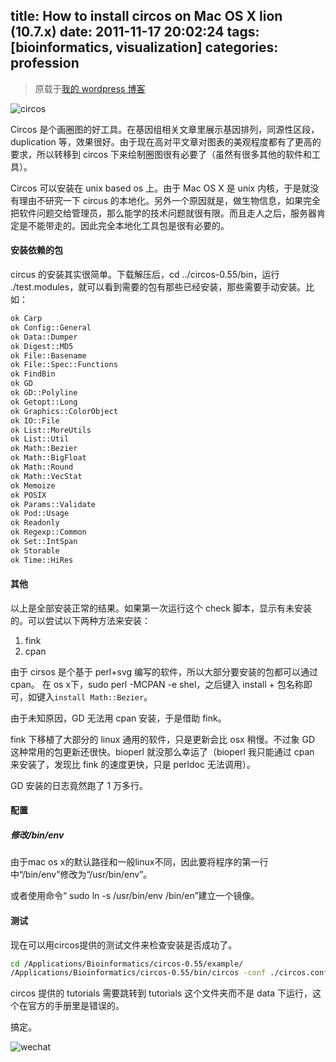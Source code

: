 title: How to install circos on Mac OS X lion (10.7.x)
date: 2011-11-17 20:02:24
tags: [bioinformatics, visualization] 
categories: profession
---
> 原载于[我的 wordpress 博客](https://daweimhuang.wordpress.com/)


![circos](http://daweih.github.io/images/cancer-genome-challenge.jpg)


Circos 是个画圈图的好工具。在基因组相关文章里展示基因排列，同源性区段，duplication 等，效果很好。由于现在高对平文章对图表的美观程度都有了更高的要求，所以转移到 circos 下来绘制圈图很有必要了（虽然有很多其他的软件和工具）。

Circos 可以安装在 unix based os 上。由于 Mac OS X 是 unix 内核，于是就没有理由不研究一下 circus 的本地化。另外一个原因就是，做生物信息，如果完全把软件问题交给管理员，那么能学的技术问题就很有限。而且走人之后，服务器肯定是不能带走的。因此完全本地化工具包是很有必要的。

#### 安装依赖的包
circus 的安装其实很简单。下载解压后，cd ../circos-0.55/bin，运行 ./test.modules，就可以看到需要的包有那些已经安装，那些需要手动安装。比如：

``` bash
ok Carp
ok Config::General
ok Data::Dumper
ok Digest::MD5
ok File::Basename
ok File::Spec::Functions
ok FindBin
ok GD
ok GD::Polyline
ok Getopt::Long
ok Graphics::ColorObject
ok IO::File
ok List::MoreUtils
ok List::Util
ok Math::Bezier
ok Math::BigFloat
ok Math::Round
ok Math::VecStat
ok Memoize
ok POSIX
ok Params::Validate
ok Pod::Usage
ok Readonly
ok Regexp::Common
ok Set::IntSpan
ok Storable
ok Time::HiRes
```

#### 其他

以上是全部安装正常的结果。如果第一次运行这个 check 脚本，显示有未安装的。可以尝试以下两种方法来安装：

1. fink
2. cpan

由于 cirsos 是个基于 perl+svg 编写的软件，所以大部分要安装的包都可以通过 cpan。
在 os x下，sudo perl -MCPAN -e shel，之后键入 install + 包名称即可，如键入`install Math::Bezier`。

由于未知原因，GD 无法用 cpan 安装，于是借助 fink。

fink 下移植了大部分的 linux 通用的软件，只是更新会比 osx 稍慢。不过象 GD 这种常用的包更新还很快。bioperl 就没那么幸运了（bioperl 我只能通过 cpan 来安装了，发现比 fink 的速度更快，只是 perldoc 无法调用）。

GD 安装的日志竟然跑了 1 万多行。

#### 配置

##### 修改/bin/env

由于mac os x的默认路径和一般linux不同，因此要将程序的第一行中“/bin/env”修改为“/usr/bin/env”。

或者使用命令“ sudo ln -s /usr/bin/env /bin/en”建立一个镜像。

#### 测试

现在可以用circos提供的测试文件来检查安装是否成功了。

``` bash
cd /Applications/Bioinformatics/circos-0.55/example/
/Applications/Bioinformatics/circos-0.55/bin/circos -conf ./circos.conf
```

circos 提供的 tutorials 需要跳转到 tutorials 这个文件夹而不是 data 下运行，这个在官方的手册里是错误的。

搞定。


![wechat](http://daweih.github.io/images/wechat_small_black.jpg)
